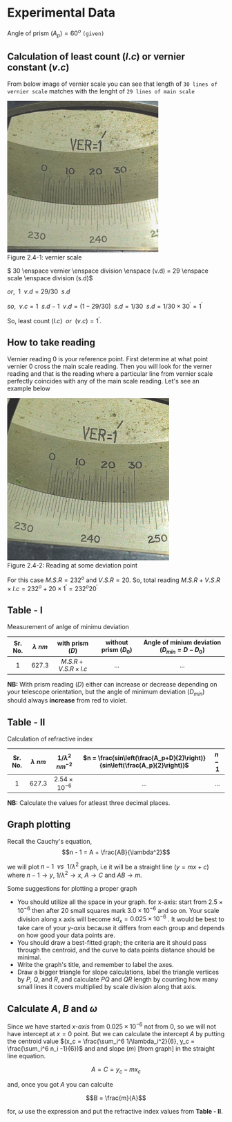 # Experimental Data

Angle of prism $(A_p) = 60^{o}$ `(given)`

## Calculation of least count $(l.c)$ or vernier constant $(v.c)$

From below image of vernier scale you can see that length of `30 lines of vernier scale` matches with the lenght of `29 lines of main scale`

![Vernier scale](img/img02-04-01.png)  
Figure 2.4-1: vernier scale

$ 30 \enspace vernier \enspace  division \enspace (v.d) = 29 \enspace  scale \enspace  division (s.d)$

$or, \enspace 1 \enspace v.d = 29/30 \enspace s.d$

$so,\enspace v.c = 1 \enspace s.d - 1 \enspace v.d = (1 - 29/30) \enspace s.d = 1/30 \enspace s.d = 1/30 \times 30^{'} = 1^{'}$


So, least count $(l.c) \enspace or \enspace (v.c) = 1^{'}$.

## How to take reading
Vernier reading $0$ is your reference point. First determine at what point vernier $0$ cross the main scale reading. Then you will look for the verner reading and that is the reading where a particular line from vernier scale perfectly coincides with any of the main scale reading. Let's see an example below

![taking reading](img/img02-04-02.png)  
Figure 2.4-2: Reading at some deviation point

For this case $M.S.R = 232^{o}$ and $V.S.R = 20$. So, total reading $M.S.R + V.S.R \times l.c  = 232^{o} + 20 \times 1^{'} = 232^{o}20^{'}$

## Table - I
Measurement of anlge of minimu deviation

| Sr. No.  | $\lambda$ $nm$ |      with prism $(D)$       | without prism $(D_0)$ | Angle of minium deviation $(D_{min} = D - D_0)$ |
| :------: | :-----------------------: | :-------------------------------: | :-------------------------: | :----------------------------------------------------: |
|     1    |        627.3              |      $M.S.R + V.S.R \times l.c$   |             ...             |                           ...                          | 

**NB:**  With prism reading $(D)$ either can increase or decrease depending on your telescope orientation, but the angle of minimum deviation $(D_{min})$ should always **increase** from red to violet.


## Table - II
Calculation of refractive index

| Sr. No.  | $\lambda$ $nm$ | $1/\lambda^2$ $nm^{-2}$ | $n = \frac{sin\left(\frac{A_p+D}{2}\right)}{sin\left(\frac{A_p}{2}\right)}$ | $n-1$ |
| :------: | :-----------------------: | :---------------------------------: | :-------------------------------------------------------------------------------: | :---------: |
|    1     |            627.3          |       $2.54 \times 10^{-6}$         |                                         ...                                       |      ...    |


**NB:** Calculate the values for atleast three decimal places.

## Graph plotting
Recall the Cauchy's equation,
$$n - 1  =  A + \frac{AB}{\lambda^2}$$

we will plot $n-1 \enspace vs \enspace 1/\lambda^2$ graph, i.e it will be a straight line $(y=mx+c)$ where $n-1 \rightarrow y$, $1/\lambda^2 \rightarrow x$, $A \rightarrow C$ and $AB \rightarrow m$.

Some suggestions for plotting a proper graph

 - You should utilize all the space in your graph. for x-axis: start from $2.5 \times 10^{-6}$ then after 20 small squares mark $3.0 \times 10^{-6}$ and so on. Your scale division along x axis will become $sd_x = 0.025\times10^{-6}$ . It would be best to take care of your *y-axis* because it differs from each group and depends on how good your data points are.
 - You should draw a best-fitted graph; the criteria are it should pass through the centroid, and the curve to data points distance should be minimal.
 - Write the graph's title, and remember to label the axes.
 - Draw a bigger triangle for slope calculations, label the triangle vertices by *P*, *Q*, and *R*, and calculate *PQ* and *QR* length by counting how many small lines it covers multiplied by scale division along that axis.


 ## Calculate $A$, $B$ and $\omega$
  Since we have started *x-axis* from $0.025\times10^{-6}$ not from $0$, so we will not have intercept at $x = 0$ point. But we can calculate the intercept $A$ by putting the centroid value $(x_c = \frac{\sum_i^6 1/\lambda_i^2}{6}, y_c = \frac{\sum_i^6 n_i -1}{6})$ and  and slope $(m)$ [from graph] in the straight line equation.

$$A = C =   y_c - mx_c$$

and, once you got $A$ you can calculte 

$$B = \frac{m}{A}$$

for, $\omega$ use the expression and put the refractive index values from **Table - II**.